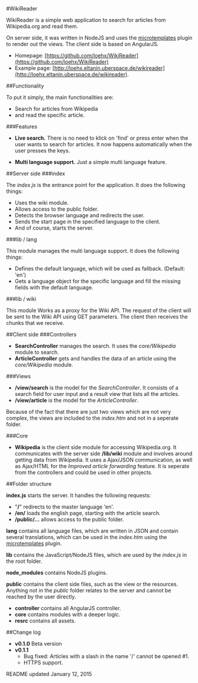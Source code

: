 #WikiReader

WikiReader is a simple web application to search for articles from Wikipedia.org and read them. 

On server side, it was written in NodeJS and uses the [microtemplates](https://github.com/paulmillr/microtemplates/) plugin to render out the views. The client side is based on AngularJS.

- Homepage: [https://github.com/loehx/WikiReader](https://github.com/loehx/WikiReader)
- Example page: [http://loehx.eltanin.uberspace.de/wikireader](http://loehx.eltanin.uberspace.de/wikireader).

##Functionality

To put it simply, the main functionalities are:

* Search for articles from Wikipedia
* and read the specific article.

###Features

- **Live search.** There is no need to klick on 'find' or press enter when the user wants to search for articles. It now happens automatically when the user presses the keys.

- **Multi language support.** Just a simple multi language feature.


##Server side
###index

The *index.js* is the entrance point for the application. It does the following things:

* Uses the wiki module.
* Allows access to the public folder. 
* Detects the browser language and redirects the user.
* Sends the start page in the specified language to the client.
* And of course, starts the server.

###lib / lang

This module manages the multi language support. It does the following things:

* Defines the default language, which will be used as fallback. (Default: 'en')
* Gets a language object for the specific language and fill the missing fields with the default language.

###lib / wiki

This module Works as a proxy for the Wiki API. The request of the client will be sent to the Wiki API using GET parameters. The client then receives the chunks that we receive.

##Client side
###Controllers

- **SearchController** manages the search. It uses the *core/Wikipedia* module to search.
- **ArticleController** gets and handles the data of an article using the *core/Wikipedia* module.

###Views

- **/view/search** is the model for the *SearchController*. It consists of a search field for user input and a result view that lists all the articles.
- **/view/article** is the model for the *ArticleController*.

Because of the fact that there are just two views which are not very complex, the views are included to the *index.htm* and not in a seperate folder.

###Core

- **Wikipedia** is the client side module for accessing Wikipedia.org. It communicates with the server side **/lib/wiki** module and involves around getting data from Wikipedia. It uses a Ajax/JSON communication, as well as Ajax/HTML for the *Improved article forwarding* feature. It is seperate from the controllers and could be used in other projects.

##Folder structure

**index.js** starts the server. It handles the following requests:

- "**/**" redirects to the master language 'en'.
- **/en/** loads the english page, starting with the article search.
- **/public/...** allows access to the public folder.

**lang** contains all language files, which are written in JSON and contain several translations, which can be used in the *index.htm* using the [microtemplates](https://github.com/paulmillr/microtemplates/) plugin.

**lib** contains the JavaScript/NodeJS files, which are used by the *index.js* in the root folder.

**node_modules** contains NodeJS plugins.

**public** contains the client side files, such as the view or the resources. Anything not in the *public* folder relates to the server and cannot be reached by the user directly.

- **controller** contains all AngularJS controller. 
- **core** contains modules with a deeper logic.
- **resrc** contains all assets.

##Change log

- **v0.1.0** Beta version
- **v0.1.1**
	- Bug fixed: Articles with a slash in the name '/' cannot be opened #1.
	- HTTPS support.

README updated January 12, 2015